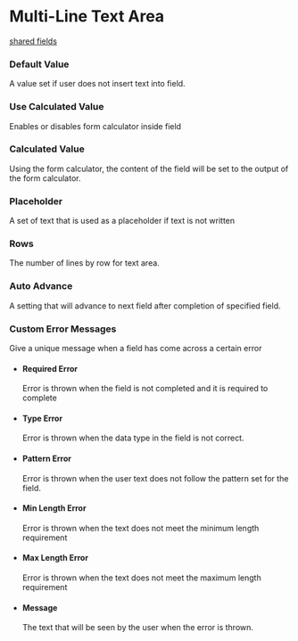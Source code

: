 # Multi-Line Text Area

[shared fields](/shared-inspector-components.md ':include')

### Default Value
A value set if user does not insert text into field.
### Use Calculated Value
Enables or disables form calculator inside field
### Calculated Value
Using the form calculator, the content of the field will be set to the output of the form calculator.
### Placeholder
A set of text that is used as a placeholder if text is not written
### Rows
The number of lines by row for text area.
### Auto Advance
A setting that will advance to next field after completion of specified field.
### Custom Error Messages
Give a unique message when a field has come across a certain error
- #### Required Error
	Error is thrown when the field is not completed and it is required to complete
- #### Type Error
	Error is thrown when the data type in the field is not correct.
- #### Pattern Error
	Error is thrown when the user text does not follow the pattern set for the field.
- #### Min Length Error
	Error is thrown when the text does not meet the minimum length requirement
- #### Max Length Error
	Error is thrown when the text does not meet the maximum length requirement
- #### Message
	The text that will be seen by the user when the error is thrown.
